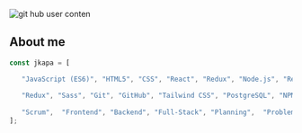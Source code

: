 
![git hub user conten](https://user-images.githubusercontent.com/111901979/225768541-b012b487-8324-4b70-9c3d-40fb46408959.png)

## About me
   
````JavaScript
const jkapa = [

   "JavaScript (ES6)", "HTML5", "CSS", "React", "Redux", "Node.js", "React", "Typescript", "Zustand", "Node", 
   
   "Redux", "Sass", "Git", "GitHub", "Tailwind CSS", "PostgreSQL", "NPM", "Express",  
   
   "Scrum",  "Frontend", "Backend", "Full-Stack", "Planning",  "Problem Resolution", "Flexibility"
];

````
